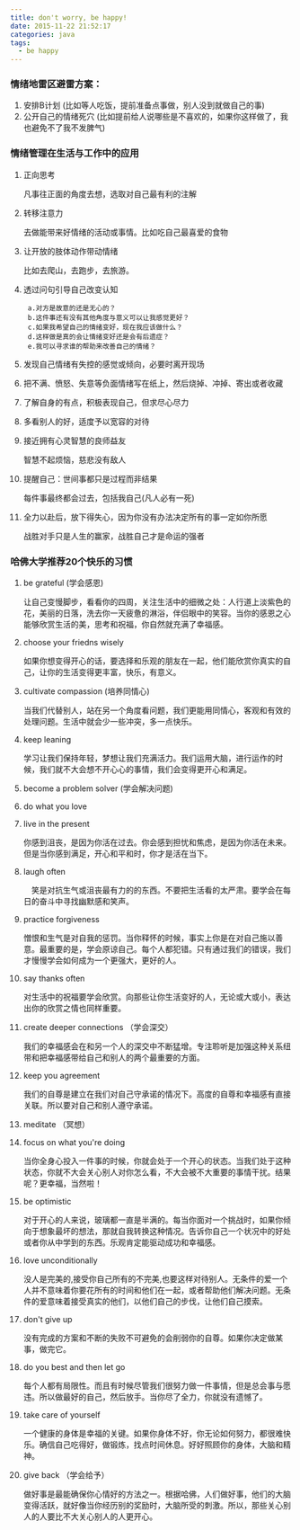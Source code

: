 ```yaml
---
title: don't worry, be happy!
date: 2015-11-22 21:52:17
categories: java
tags:
  - be happy
---
```

	

### 情绪地雷区避雷方案：

1. 安排B计划 (比如等人吃饭，提前准备点事做，别人没到就做自己的事)
2. 公开自己的情绪死穴 (比如提前给人说哪些是不喜欢的，如果你这样做了，我也避免不了我不发脾气)

### 情绪管理在生活与工作中的应用

1. 正向思考

	凡事往正面的角度去想，选取对自己最有利的注解

2. 转移注意力

	去做能带来好情绪的活动或事情。比如吃自己最喜爱的食物
	
3. 让开放的肢体动作带动情绪

	比如去爬山，去跑步，去旅游。
	
4. 透过问句引导自己改变认知

		a.对方是故意的还是无心的？
		b.这件事还有没有其他角度与意义可以让我感觉更好？
		c.如果我希望自己的情绪变好，现在我应该做什么？
		d.这样做是真的会让情绪变好还是会有后遗症？
		e.我可以寻求谁的帮助来改善自己的情绪？
	

5. 发现自己情绪有失控的感觉或倾向，必要时离开现场
6. 把不满、愤怒、失意等负面情绪写在纸上，然后烧掉、冲掉、寄出或者收藏
7. 了解自身的有点，积极表现自己，但求尽心尽力
8. 多看别人的好，适度予以宽容的对待
9. 接近拥有心灵智慧的良师益友

	智慧不起烦恼，慈悲没有敌人
	
10. 提醒自己：世间事都只是过程而非结果

	每件事最终都会过去，包括我自己(凡人必有一死)
	
11. 全力以赴后，放下得失心，因为你没有办法决定所有的事一定如你所愿

	战胜对手只是人生的赢家，战胜自己才是命运的强者
	
### 哈佛大学推荐20个快乐的习惯

1. be grateful	(学会感恩)

	让自己变慢脚步，看看你的四周，关注生活中的细微之处：人行道上淡紫色的花，美丽的日落，洗去你一天疲惫的淋浴，伴侣眼中的笑容。当你的感恩之心能够欣赏生活的美，思考和祝福，你自然就充满了幸福感。
	
2. choose your friedns wisely

	如果你想变得开心的话，要选择和乐观的朋友在一起，他们能欣赏你真实的自己，让你的生活变得更丰富，快乐，有意义。

3. cultivate compassion (培养同情心)

	当我们代替别人，站在另一个角度看问题，我们更能用同情心，客观和有效的处理问题。生活中就会少一些冲突，多一点快乐。
	
4. keep leaning

	学习让我们保持年轻，梦想让我们充满活力。我们运用大脑，进行运作的时候，我们就不大会想不开心心的事情，我们会变得更开心和满足。

5. become a problem solver (学会解决问题)
6. do what you love
7. live in the present

	你感到沮丧，是因为你活在过去。你会感到担忧和焦虑，是因为你活在未来。但是当你感到满足，开心和平和时，你才是活在当下。
	
8. laugh often

	　笑是对抗生气或沮丧最有力的的东西。不要把生活看的太严肃。要学会在每日的奋斗中寻找幽默感和笑声。
	　
9. practice forgiveness

	憎恨和生气是对自我的惩罚。当你释怀的时候，事实上你是在对自己施以善意。最重要的是，学会原谅自己。每个人都犯错。只有通过我们的错误，我们才慢慢学会如何成为一个更强大，更好的人。
	
10. say thanks often

	对生活中的祝福要学会欣赏。向那些让你生活变好的人，无论或大或小，表达出你的欣赏之情也同样重要。
	
11. create deeper connections （学会深交）

	我们的幸福感会在和另一个人的深交中不断猛增。专注聆听是加强这种关系纽带和把幸福感带给自己和别人的两个最重要的方面。
	
12. keep you agreement

	我们的自尊是建立在我们对自己守承诺的情况下。高度的自尊和幸福感有直接关联。所以要对自己和别人遵守承诺。
	
13. meditate （冥想）
14. focus on what you're doing

	当你全身心投入一件事的时候，你就会处于一个开心的状态。当我们处于这种状态，你就不大会关心别人对你怎么看，不大会被不大重要的事情干扰。结果呢？更幸福，当然啦！
	
15. be optimistic

	对于开心的人来说，玻璃都一直是半满的。每当你面对一个挑战时，如果你倾向于想象最坏的想法，那就自我转换这种情况。告诉你自己一个状况中的好处或者你从中学到的东西。乐观肯定能驱动成功和幸福感。

16. love unconditionally

	没人是完美的,接受你自己所有的不完美,也要这样对待别人。无条件的爱一个人并不意味着你要花所有的时间和他们在一起，或者帮助他们解决问题。无条件的爱意味着接受真实的他们，以他们自己的步伐，让他们自己摸索。
	
17. don't give up

	没有完成的方案和不断的失败不可避免的会削弱你的自尊。如果你决定做某事，做完它。
	
18. do you best and then let go

	每个人都有局限性。而且有时候尽管我们很努力做一件事情，但是总会事与愿违。所以做最好的自己，然后放手。当你尽了全力，你就没有遗憾了。
	
19. take care of yourself

	一个健康的身体是幸福的关键。如果你身体不好，你无论如何努力，都很难快乐。确信自己吃得好，做锻炼，找点时间休息。好好照顾你的身体，大脑和精神。
	
20. give back （学会给予）

	做好事是最能确保你心情好的方法之一。根据哈佛，人们做好事，他们的大脑变得活跃，就好像当你经历别的奖励时，大脑所受的刺激。所以，那些关心别人的人要比不大关心别人的人更开心。
	